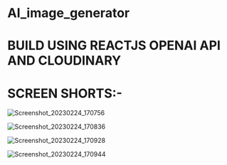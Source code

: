 # AI_image_generator

# BUILD USING REACTJS OPENAI API AND CLOUDINARY

# SCREEN SHORTS:-
![Screenshot_20230224_170756](https://user-images.githubusercontent.com/92836453/221170638-f87cd8f6-5f80-45d0-9a1b-41d2ea7b7c80.png)

![Screenshot_20230224_170836](https://user-images.githubusercontent.com/92836453/221170651-7dcd2237-c251-480a-893a-4f1d2ebfc948.png)

![Screenshot_20230224_170928](https://user-images.githubusercontent.com/92836453/221170670-65233119-f603-4c19-b282-226501f0ac94.png)

![Screenshot_20230224_170944](https://user-images.githubusercontent.com/92836453/221170680-721a8019-4e1c-4ad7-90a0-0ea2a8885db1.png)
